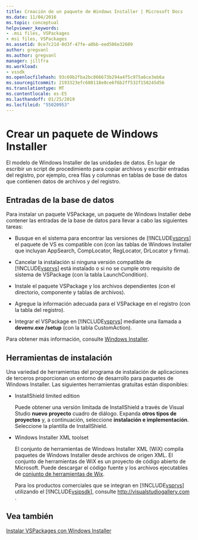 ```yaml
---
title: Creación de un paquete de Windows Installer | Microsoft Docs
ms.date: 11/04/2016
ms.topic: conceptual
helpviewer_keywords:
- .msi files, VSPackages
- msi files, VSPackages
ms.assetid: 0ce7c21d-0d3f-47fe-a0bb-eed506e32609
author: gregvanl
ms.author: gregvanl
manager: jillfra
ms.workload:
- vssdk
ms.openlocfilehash: 93c69b2fba2bc866673b294a4f5c975a6ce3eb6a
ms.sourcegitcommit: 2193323efc608118e0ce6f6b2ff532f158245d56
ms.translationtype: MT
ms.contentlocale: es-ES
ms.lasthandoff: 01/25/2019
ms.locfileid: "55020953"
---
```

# <a name="author-a-windows-installer-package"></a>Crear un paquete de Windows Installer
El modelo de Windows Installer de las unidades de datos. En lugar de escribir un script de procedimiento para copiar archivos y escribir entradas del registro, por ejemplo, crea filas y columnas en tablas de base de datos que contienen datos de archivos y del registro.  
  
## <a name="database-entries"></a>Entradas de la base de datos  
Para instalar un paquete VSPackage, un paquete de Windows Installer debe contener las entradas de la base de datos para llevar a cabo las siguientes tareas:  
  
- Busque en el sistema para encontrar las versiones de [!INCLUDE[vsprvs](../../code-quality/includes/vsprvs_md.md)] el paquete de VS es compatible con (con las tablas de Windows Installer que incluyan AppSearch, CompLocator, RegLocator, DrLocator y firma).  
  
- Cancelar la instalación si ninguna versión compatible de [!INCLUDE[vsprvs](../../code-quality/includes/vsprvs_md.md)] está instalado o si no se cumple otro requisito de sistema de VSPackage (con la tabla LaunchCondition).  
  
- Instale el paquete VSPackage y los archivos dependientes (con el directorio, componente y tablas de archivos).  
  
- Agregue la información adecuada para el VSPackage en el registro (con la tabla del registro).  
  
- Integrar el VSPackage en [!INCLUDE[vsprvs](../../code-quality/includes/vsprvs_md.md)] mediante una llamada a **devenv.exe /setup** (con la tabla CustomAction).  
  
Para obtener más información, consulte [Windows Installer](/windows/desktop/Msi/windows-installer-portal).
  
## <a name="setup-tools"></a>Herramientas de instalación  
Una variedad de herramientas del programa de instalación de aplicaciones de terceros proporcionan un entorno de desarrollo para paquetes de Windows Installer. Las siguientes herramientas gratuitas están disponibles:  
  
- InstallShield limited edition  
  
   Puede obtener una versión limitada de InstallShield a través de Visual Studio **nuevo proyecto** cuadro de diálogo. Expanda **otros tipos de proyectos** y, a continuación, seleccione **instalación e implementación**. Seleccione la plantilla de InstallShield.  
  
- Windows Installer XML toolset  
  
   El conjunto de herramientas de Windows Installer XML (WiX) compila paquetes de Windows Installer desde archivos de origen XML. El conjunto de herramientas de WiX es un proyecto de código abierto de Microsoft. Puede descargar el código fuente y los archivos ejecutables de [conjunto de herramientas de Wix](http://sourceforge.net/projects/wix).  
  
   Para los productos comerciales que se integran en [!INCLUDE[vsprvs](../../code-quality/includes/vsprvs_md.md)] utilizando el [!INCLUDE[vsipsdk](../../extensibility/includes/vsipsdk_md.md)], consulte [ http://visualstudiogallery.com ](http://visualstudiogallery.com/).  
  
## <a name="see-also"></a>Vea también  
 [Instalar VSPackages con Windows Installer](../../extensibility/internals/installing-vspackages-with-windows-installer.md)